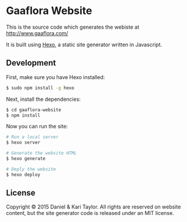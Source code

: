 # Gaaflora Website
This is the source code which generates the webiste at http://www.gaaflora.com/

It is built using [Hexo](http://hexo.io/), a static site generator written in Javascript.

## Development
First, make sure you have Hexo installed:

```bash
$ sudo npm install -g hexo
```

Next, install the dependencies:

```bash
$ cd gaaflora-website
$ npm install
```

Now you can run the site:

```bash
# Run a local server
$ hexo server

# Generate the website HTML
$ hexo generate

# Deply the website
$ hexo deploy
```

## License
Copyright &copy; 2015 Daniel & Kari Taylor. All rights are reserved on website content, but the site generator code is released under an MIT license.
